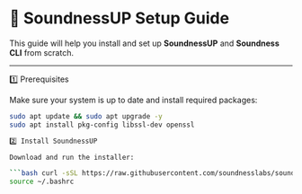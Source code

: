 # 🚀 SoundnessUP Setup Guide

This guide will help you install and set up **SoundnessUP** and **Soundness CLI** from scratch.

---

1️⃣ Prerequisites

Make sure your system is up to date and install required packages:

```bash
sudo apt update && sudo apt upgrade -y
sudo apt install pkg-config libssl-dev openssl

2️⃣ Install SoundnessUP

Download and run the installer:

```bash curl -sSL https://raw.githubusercontent.com/soundnesslabs/soundness-layer/main/soundnessup/install | bash
source ~/.bashrc



